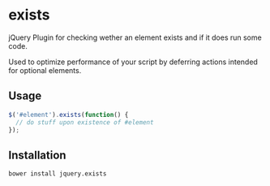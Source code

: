 exists
======

jQuery Plugin for checking wether an element exists and if it does run some code.

Used to optimize performance of your script by deferring actions intended for optional elements.

Usage
-----
```javascript
$('#element').exists(function() {
  // do stuff upon existence of #element
});
```
Installation
------------

```shell
bower install jquery.exists
```
